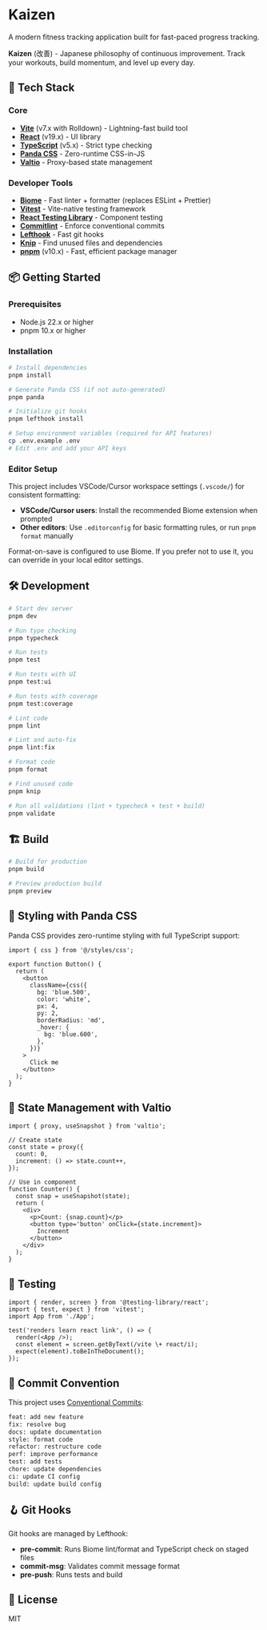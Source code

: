 # Kaizen

A modern fitness tracking application built for fast-paced progress tracking.

**Kaizen** (改善) - Japanese philosophy of continuous improvement. Track your workouts, build momentum, and level up every day.

## 🚀 Tech Stack

### Core
- **[Vite](https://vitejs.dev/)** (v7.x with Rolldown) - Lightning-fast build tool
- **[React](https://react.dev/)** (v19.x) - UI library
- **[TypeScript](https://www.typescriptlang.org/)** (v5.x) - Strict type checking
- **[Panda CSS](https://panda-css.com/)** - Zero-runtime CSS-in-JS
- **[Valtio](https://github.com/pmndrs/valtio)** - Proxy-based state management

### Developer Tools
- **[Biome](https://biomejs.dev/)** - Fast linter + formatter (replaces ESLint + Prettier)
- **[Vitest](https://vitest.dev/)** - Vite-native testing framework
- **[React Testing Library](https://testing-library.com/react)** - Component testing
- **[Commitlint](https://commitlint.js.org/)** - Enforce conventional commits
- **[Lefthook](https://github.com/evilmartians/lefthook)** - Fast git hooks
- **[Knip](https://knipjs.dev/)** - Find unused files and dependencies
- **[pnpm](https://pnpm.io/)** (v10.x) - Fast, efficient package manager

## 📦 Getting Started

### Prerequisites
- Node.js 22.x or higher
- pnpm 10.x or higher

### Installation

```bash
# Install dependencies
pnpm install

# Generate Panda CSS (if not auto-generated)
pnpm panda

# Initialize git hooks
pnpm lefthook install

# Setup environment variables (required for API features)
cp .env.example .env
# Edit .env and add your API keys
```

### Editor Setup

This project includes VSCode/Cursor workspace settings (`.vscode/`) for consistent formatting:
- **VSCode/Cursor users**: Install the recommended Biome extension when prompted
- **Other editors**: Use `.editorconfig` for basic formatting rules, or run `pnpm format` manually

Format-on-save is configured to use Biome. If you prefer not to use it, you can override in your local editor settings.

## 🛠️ Development

```bash
# Start dev server
pnpm dev

# Run type checking
pnpm typecheck

# Run tests
pnpm test

# Run tests with UI
pnpm test:ui

# Run tests with coverage
pnpm test:coverage

# Lint code
pnpm lint

# Lint and auto-fix
pnpm lint:fix

# Format code
pnpm format

# Find unused code
pnpm knip

# Run all validations (lint + typecheck + test + build)
pnpm validate
```

## 🏗️ Build

```bash
# Build for production
pnpm build

# Preview production build
pnpm preview
```

## 🎨 Styling with Panda CSS

Panda CSS provides zero-runtime styling with full TypeScript support:

```tsx
import { css } from '@/styles/css';

export function Button() {
  return (
    <button
      className={css({
        bg: 'blue.500',
        color: 'white',
        px: 4,
        py: 2,
        borderRadius: 'md',
        _hover: {
          bg: 'blue.600',
        },
      })}
    >
      Click me
    </button>
  );
}
```

## 🔄 State Management with Valtio

```tsx
import { proxy, useSnapshot } from 'valtio';

// Create state
const state = proxy({
  count: 0,
  increment: () => state.count++,
});

// Use in component
function Counter() {
  const snap = useSnapshot(state);
  return (
    <div>
      <p>Count: {snap.count}</p>
      <button type='button' onClick={state.increment}>
        Increment
      </button>
    </div>
  );
}
```

## 🧪 Testing

```tsx
import { render, screen } from '@testing-library/react';
import { test, expect } from 'vitest';
import App from './App';

test('renders learn react link', () => {
  render(<App />);
  const element = screen.getByText(/vite \+ react/i);
  expect(element).toBeInTheDocument();
});
```

## 📝 Commit Convention

This project uses [Conventional Commits](https://www.conventionalcommits.org/):

```bash
feat: add new feature
fix: resolve bug
docs: update documentation
style: format code
refactor: restructure code
perf: improve performance
test: add tests
chore: update dependencies
ci: update CI config
build: update build config
```

## 🪝 Git Hooks

Git hooks are managed by Lefthook:

- **pre-commit**: Runs Biome lint/format and TypeScript check on staged files
- **commit-msg**: Validates commit message format
- **pre-push**: Runs tests and build

## 📄 License

MIT
